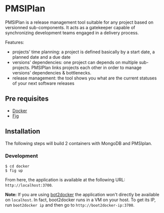 # PMSIPlan

PMSIPlan is a release management tool suitable for any project based on versionned sub-components. It acts as a gatekeeper capable of synchronizing development teams engaged in a delivery process. 

Features:
* projects' time planning: a project is defined basically by a start date, a planned date and a due date
* versions' dependencies: one project can depends on multiple sub-projects. PMSIPlan links projects each other in order to manage versions' dependencies & bottlenecks.
* release management: the tool shows you what are the current statuses of your next software releases

## Pre requisites

* [Docker](https://docs.docker.com)
* [Fig](http://www.fig.sh/)

## Installation

The following steps will build 2 containers with MongoDB and PMSIplan.

### Development

```shell
$ cd docker
$ fig up
```

From here, the application is available at the following URL: `http://localhost:3700`.

**Note:** If you are using [bot2docker](http://boot2docker.io/) the application won't directly be available on `localhost`.
In fact, boot2docker runs in a VM on your host. To get its IP, run `boot2docker ip` and then go to
`http://boot2docker-ip:3700`.
